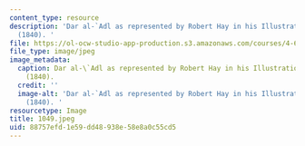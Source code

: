```yaml
---
content_type: resource
description: 'Dar al-`Adl as represented by Robert Hay in his Illustrations of Cairo
  (1840). '
file: https://ol-ocw-studio-app-production.s3.amazonaws.com/courses/4-615-the-architecture-of-cairo-spring-2002/88757efd1e59dd48938e58e8a0c55cd5_1049.jpeg
file_type: image/jpeg
image_metadata:
  caption: Dar al-\`Adl as represented by Robert Hay in his Illustrations of Cairo
    (1840).
  credit: ''
  image-alt: 'Dar al-`Adl as represented by Robert Hay in his Illustrations of Cairo
    (1840). '
resourcetype: Image
title: 1049.jpeg
uid: 88757efd-1e59-dd48-938e-58e8a0c55cd5
---
```


